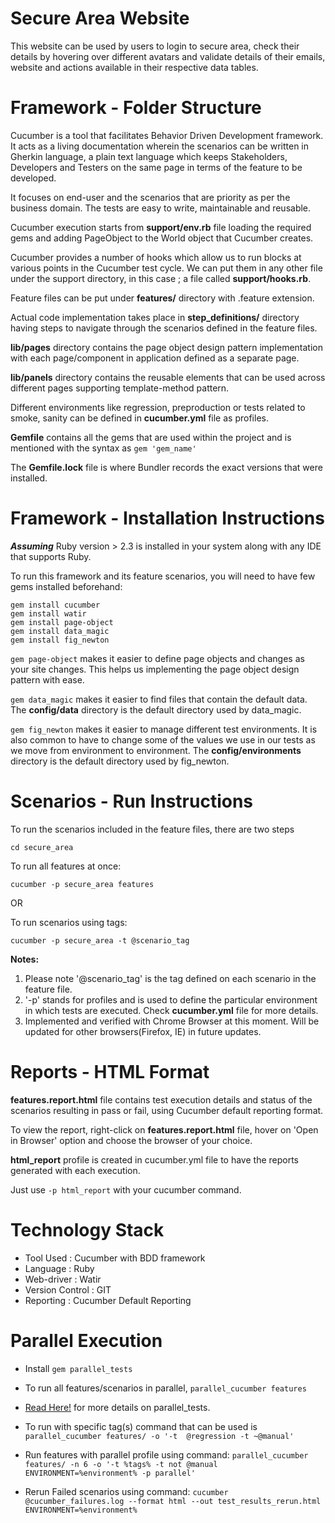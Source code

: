 
# Secure Area Website

This website can be used by users to login to secure area, check their details by hovering over different avatars and validate details of their emails, website and actions available in their respective data tables.

# Framework - Folder Structure

Cucumber is a tool that facilitates Behavior Driven Development framework. It acts as a living documentation wherein the scenarios can be written in Gherkin language, a plain text language which keeps Stakeholders, Developers and Testers on the same page in terms of the feature to be developed. 

It focuses on end-user and the scenarios that are priority as per the business domain. The tests are easy to write, maintainable and reusable.

Cucumber execution starts from **support/env.rb** file loading the required gems and adding PageObject to the World object that Cucumber creates.

Cucumber provides a number of hooks which allow us to run blocks at various points in the Cucumber test cycle. We can put them in any other file under the support directory, in this case ; a file called **support/hooks.rb**.

Feature files can be put under **features/** directory with .feature extension.

Actual code implementation takes place in **step_definitions/** directory having steps to navigate through the scenarios defined in the feature files.

**lib/pages** directory contains the page object design pattern implementation with each page/component in application defined as a separate page.

**lib/panels** directory contains the reusable elements that can be used across different pages supporting template-method pattern.

Different environments like regression, preproduction or tests related to smoke, sanity can be defined in **cucumber.yml** file as profiles.

**Gemfile** contains all the gems that are used within the project and is mentioned with the syntax as ```gem 'gem_name'```

The **Gemfile.lock** file is where Bundler records the exact versions that were installed.


# Framework - Installation Instructions

**_Assuming_** Ruby version > 2.3 is installed in your system along with any IDE that supports Ruby.

To run this framework and its feature scenarios, you will need to have few gems installed beforehand:

```
gem install cucumber
gem install watir
gem install page-object
gem install data_magic
gem install fig_newton
```

```gem page-object``` makes it easier to define page objects and changes as your site changes. This helps us implementing the page object design pattern with ease.

```gem data_magic``` makes it easier to find files that contain the default data. The **config/data** directory is the default directory used by data_magic.

```gem fig_newton``` makes it easier to manage different test environments. It is also common to have to change some of the values we use in our tests as we move from environment to environment. The **config/environments** directory is the default directory used by fig_newton.

# Scenarios - Run Instructions

To run the scenarios included in the feature files, there are two steps

```
cd secure_area
```

To run all features at once:
```
cucumber -p secure_area features
```

OR

To run scenarios using tags:
```
cucumber -p secure_area -t @scenario_tag
```

**Notes:** 
1. Please note '@scenario_tag' is the tag defined on each scenario in the feature file.
2. '-p' stands for profiles and is used to define the particular environment in which tests are executed. Check **cucumber.yml** file for more details.
3. Implemented and verified with Chrome Browser at this moment. Will be updated for other browsers(Firefox, IE) in future updates. 

# Reports - HTML Format

**features.report.html** file contains test execution details and status of the scenarios resulting in pass or fail, using Cucumber default reporting format.

To view the report, right-click on **features.report.html** file, hover on 'Open in Browser' option and choose the browser of your choice.
 
**html_report** profile is created in cucumber.yml file to have the reports generated with each execution.

Just use ```-p html_report``` with your cucumber command.  
 
# Technology Stack
 
 - Tool Used        :   Cucumber with BDD framework
 - Language         :   Ruby
 - Web-driver       :   Watir
 - Version Control  :   GIT
 - Reporting        :   Cucumber Default Reporting    
  
# Parallel Execution

- Install ```gem parallel_tests```

- To run all features/scenarios in parallel, ```parallel_cucumber features```

- [Read Here!](https://github.com/grosser/parallel_tests) for more details on parallel_tests.

- To run with specific tag(s) command that can be used is ```parallel_cucumber features/ -o '-t  @regression -t ~@manual'```

- Run features with parallel profile using command:
```parallel_cucumber features/ -n 6 -o '-t %tags% -t not @manual ENVIRONMENT=%environment% -p parallel'```

- Rerun Failed scenarios using command:
```cucumber @cucumber_failures.log --format html --out test_results_rerun.html ENVIRONMENT=%environment%```
